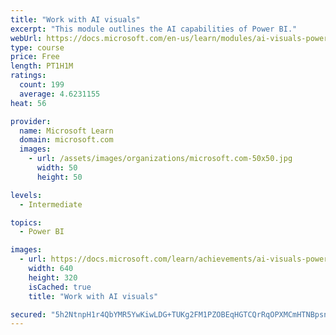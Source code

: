 ```yaml
---
title: "Work with AI visuals"
excerpt: "This module outlines the AI capabilities of Power BI."
webUrl: https://docs.microsoft.com/en-us/learn/modules/ai-visuals-power-bi/
type: course
price: Free
length: PT1H1M
ratings:
  count: 199
  average: 4.6231155
heat: 56

provider:
  name: Microsoft Learn
  domain: microsoft.com
  images:
    - url: /assets/images/organizations/microsoft.com-50x50.jpg
      width: 50
      height: 50

levels:
  - Intermediate

topics:
  - Power BI

images:
  - url: https://docs.microsoft.com/learn/achievements/ai-visuals-power-bi-social.png
    width: 640
    height: 320
    isCached: true
    title: "Work with AI visuals"

secured: "5h2NtnpH1r4QbYMR5YwKiwLDG+TUKg2FM1PZOBEqHGTCQrRqOPXMCmHTNBpsn3ZTKeWZSq+YUn0FX8lnUPwOWpCJ+ljIt4jS5fnfcWfHPMKSkw3kWeleqfwacbt5XyVteRj7s7i4Dp75lT3P7y09IeC322GT92z2cEyL+tJf+CY6c8D9XcgJMxK1ZVm7ZFY58c36XM0sPwDMdL9ULPCPogUFB+VRj4D/PFhuL6td++zRjOi4ua5sJz4k1zRSXfHr0rOxyeMm7pd/SkG0O9QssN8ak0n/kLgANdYAYTssrEp3VHVyNsZ0GxDkc/RtV+Akl9aPlSoC1akx0PjXNwYcFXdBxRWl3F1KDgPP/DHU2rFuaeciZoH6q/SacPR2GmxGi2S/F02DEtyCbRDixKFYoajzAm1qKtAffkQ5CHaNZh4=;Al0MOrxcqGppbvJ3qRMu0Q=="
---
```


